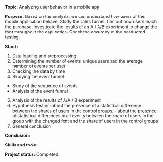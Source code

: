 __Topic:__ Analyzing user behavior in a mobile app

__Purpose:__ 
Based on the analysis, we can understand how users of the mobile application behave.
Study the sales funnel, find out how users reach the purchase.
Investigate the results of an A / A/B experiment to change the font throughout the application. Check the accuracy of the conducted testing.

__Stack:__
1. Data loading and preprocessing
2. Determining the number of events, unique users and the average number of events per user
3. Checking the data by time
4. Studying the event funnel
- Study of the sequence of events
- Analysis of the event funnel
5. Analysis of the results of A/A / B experiment 
6. Hypothesis testing-about the presence of a statistical difference between the shares of users in the control groups; - about the presence of statistical differences in all events between the share of users in the group with the changed font and the share of users in the control groups
7. General conclusion

__Conclusion:__ 

__Skills and tools:__ 

__Project status:__ Completed.

